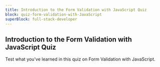 ```yaml
---
title: Introduction to the Form Validation with JavaScript Quiz
block: quiz-form-validation-with-JavaScript
superBlock: full-stack-developer
---
```


## Introduction to the Form Validation with JavaScript Quiz

Test what you've learned in this quiz on Form Validation with JavaScript.
